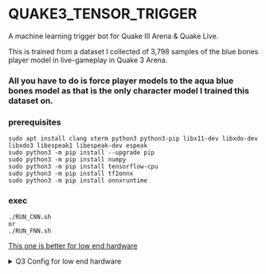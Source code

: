 # QUAKE3_TENSOR_TRIGGER
A machine learning trigger bot for Quake III Arena &amp; Quake Live.

This is trained from a dataset I collected of 3,798 samples of the blue bones player model in live-gameplay in Quake 3 Arena.

### All you have to do is force player models to the aqua blue bones model as that is the only character model I trained this dataset on.

### prerequisites 
```
sudo apt install clang xterm python3 python3-pip libx11-dev libxdo-dev libxdo3 libespeak1 libespeak-dev espeak
sudo python3 -m pip install --upgrade pip
sudo python3 -m pip install numpy
sudo python3 -m pip install tensorflow-cpu
sudo python3 -m pip install tf2onnx
sudo python3 -m pip install onnxruntime
```

### exec
```
./RUN_CNN.sh
or
./RUN_FNN.sh
```

[This one is better for low end hardware](https://gist.github.com/mrbid/37996a90792f26bd02787fd4ab8b1bad)

<details>
    <summary>Q3 Config for low end hardware</summary>
cg_oldRail "1"<br>
cg_noProjectileTrail "1"<br>
cg_forceModel "1"<br>
cg_railTrailTime "0"<br>
cg_drawFPS "1"<br>
cg_draw2D "1"<br>
cg_gibs "0"<br>
cg_fov "150"<br>
cg_zoomfov "90"<br>
cg_drawGun "1"<br>
cg_brassTime "0"<br>
cg_drawCrosshair "0"<br>
cg_drawCrosshairNames "1"<br>
cg_marks "0"<br>
cg_centertime "0"<br>
xp_noParticles "1"<br>
xp_noShotgunTrail "1"<br>
xp_noMip "2047"<br>
xp_ambient "1"<br>
xp_modelJump "0"<br>
xp_corpse "3"<br>
xp_improvePrediction "1"<br>
cm_playerCurveClip "1"<br>
com_maxfps "250"<br>
com_blood "0"<br>
cg_autoswitch "0"<br>
model "bones/default"<br>
headmodel "bones/default"<br>
team_model "bones/default"<br>
team_headmodel "bones/default"<br>
color1 "6"<br>
color2 "5"<br>
r_picmip "16"<br>
r_overBrightBits "1"<br>
r_simpleMipMaps "1"<br>
r_vertexLight "0"<br>
cg_shadows "0"<br>
    <a href="https://www.quakearea.com/blog/q3-smoothness-guide.html">Smoothness Guide</a>
</details>
